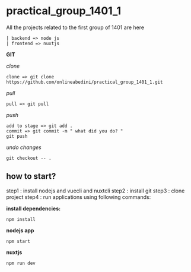 # practical_group_1401_1
All the projects related to the first group of 1401 are here
```
| backend => node js
| frontend => nuxtjs
```

**GIT**

*clone*
```
clone => git clone https://github.com/onlineabedini/practical_group_1401_1.git
```

*pull*
```
pull => git pull
```

*push*
```
add to stage => git add .
commit => git commit -m " what did you do? "
git push
```

*undo changes*
```
git checkout -- .
```

## how to start?
step1 : install nodejs and vuecli and nuxtcli
step2 : install git 
step3 : clone project
step4 : run applications using following commands: 


**install dependencies:**
```
npm install
```

**nodejs app**
```
npm start
```

**nuxtjs**
```
npm run dev
```

